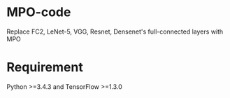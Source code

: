 # MPO-code
  Replace FC2, LeNet-5, VGG, Resnet, Densenet's full-connected layers with MPO
# Requirement
  Python >=3.4.3 and TensorFlow >=1.3.0

